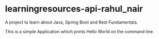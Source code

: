 # learningresources-api-rahul_nair
A project to learn about Java, Spring Boot and Rest Fundamentals.

This is a simple  Application which prints Hello World on the command line. 
